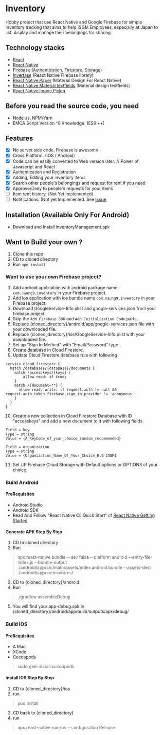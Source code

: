 # Inventory

Hobby project that use React Native and Google Firebase for simple Inventory tracking that aims to help ISGM Employees, especially at Japan to list, display and manage their belongings for sharing.

## Technology stacks

- [React](https://reactjs.org/)
- [React Native](https://reactnative.dev/)
- [Firebase](https://firebase.google.com/) ([Authentication](https://firebase.google.com/docs/auth), [Firestore](https://firebase.google.com/docs/firestore), [Storage](https://firebase.google.com/docs/storage))
- [Invertase](https://invertase.io/oss/react-native-firebase) (React Native Firebase library)
- [React Native Paper](https://callstack.github.io/react-native-paper/) (Material Design For React Native)
- [React Native Material textfields](https://github.com/n4kz/react-native-material-textfield) (Material design textfields)
- [React Native Image Picker](https://github.com/react-native-community/react-native-image-picker)

## Before you read the source code, you need
- Node Js, NPM/Yarn
- EMCA Script Version ^6 Knowledge. (ES6 ++)

## Features
- [x] No server side code. Firebase is awesome
- [x] Cross Platform. (IOS / Android)
- [x] Code can be easily converted to Web version later. // Power of Javascript and React
- [x] Authentication and Registration
- [x] Adding, Editing your inventory items
- [x] Search other people's belongings and request for rent if you need
- [x] Approve/Deny to people's requests for your items
- [ ] Item rent history. (Not Yet Implemented)
- [ ] Notifications. (Not yet Implemented. See [Issue](https://github.com/naung9/Inventory/issues/1)

## Installation (Available Only For Android)
- Download and Install InventoryManagement.apk

## Want to Build your own ?
1. Clone this repo
2. CD to cloned directory
3. Run ```npm install```

### Want to use your own Firebase project?
1. Add android application with android package name `com.naung9.inventory` in your Firebase project.
2. Add ios application with ios bundle name `com.naung9.inventory` in your Firebase project.
3. Download GoogleService-Info.plist and google-services.json from your firebase project
4. Skip the `Add Firebase SDK` and `Add Initialization Code` parts.
5. Replace {cloned_directory}/android/app/google-services.json file with your downloaded file.
6. Replace {cloned_directory}/ios/GoogleService-Info.plist with your downloaded file.
7. Set up "Sign In Method" with "Email/Password" type.
8. Create database in Cloud Firestore.
9. Update Cloud Firestore database rule with following
```
service cloud.firestore {
  match /databases/{database}/documents {
  	match /accesskeys/{keys} {
    	allow read: if true;
    }
    match /{document=**} {
      allow read, write: if request.auth != null && request.auth.token.firebase.sign_in_provider != 'anonymous';
    }
  }
}
```
10. Create a new collection in Cloud Firestore Database with ID "accesskeys" and add a new document to it with following fields.
```
Field = key
Type = string
Value = {A_KeyCode_of_your_choice_random_recommended}

Field = organization
Type = string
Value = {Organization_Name_Of_Your_Choice_E.G ISGM}
```
11. Set UP Firebase Cloud Storage with Default options or OPTIONS of your choice.

### Build Android
#### PreRequisites
- Android Studio
- Android SDK
- Read And Follow "React Native Cli Quick Start" of [React Native Getting Started](https://reactnative.dev/docs/getting-started)

#### Generate APK Step By Step
1. CD to cloned directory
2. Run 
> npx react-native bundle --dev false --platform android --entry-file index.js --bundle-output ./android/app/src/main/assets/index.android.bundle --assets-dest ./android/app/src/main/res/
3. CD to {cloned_directory}/android
4. Run
> ./gradlew assembleDebug
5. You will find your app-debug.apk in {cloned_directory}/android/app/build/outputs/apk/debug/

### Build IOS
#### PreRequisites
- A Mac
- XCode
- Cocoapods
> sudo gem install cocoapods

#### Install IOS Step By Step
1. CD to {cloned_directory}/ios
2. run. 
> pod install
3. CD back to {cloned_directory}
4. run
> npx react-native run-ios --configuration Release
